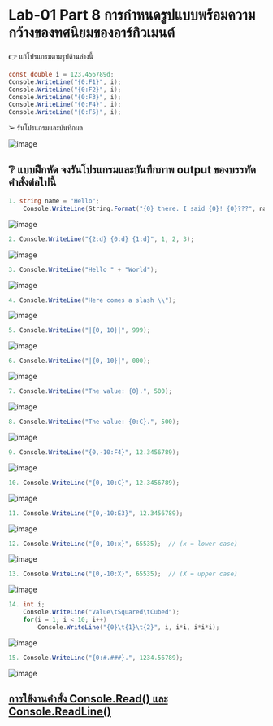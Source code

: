 # Lab-01  Part 8  การกำหนดรูปแบบพร้อมความกว้างของทศนิยมของอาร์กิวเมนต์

👉 แก้โปรแกรมตามรูปด้านล่างนี้
```csharp
const double i = 123.456789d;
Console.WriteLine("{0:F1}", i);
Console.WriteLine("{0:F2}", i);
Console.WriteLine("{0:F3}", i);
Console.WriteLine("{0:F4}", i);
Console.WriteLine("{0:F5}", i);
```
➢ รันโปรแกรมและบันทึกผล

![image](https://user-images.githubusercontent.com/115067806/221857405-f955a321-ff74-43eb-88e6-a7fe7216cfe7.png)


## ❔ แบบฝึกหัด จงรันโปรแกรมและบันทึกภาพ output ของบรรทัดคำสั่งต่อไปนี้

``` csharp
1. string name = "Hello";
    Console.WriteLine(String.Format("{0} there. I said {0}! {0}???", name));
```
![image](https://user-images.githubusercontent.com/115067806/221857894-581740f4-1f00-4dd9-8cdd-1b1fe208e862.png)

``` csharp
2. Console.WriteLine("{2:d} {0:d} {1:d}", 1, 2, 3);
```
![image](https://user-images.githubusercontent.com/115067806/221858086-97e5e77b-fda2-486b-ab64-3b416f3b832f.png)

``` csharp
3. Console.WriteLine("Hello " + "World");
```
![image](https://user-images.githubusercontent.com/115067806/221858359-759ea39f-730a-41f9-8081-4120a14d0492.png)

``` csharp
4. Console.WriteLine("Here comes a slash \\");
```
![image](https://user-images.githubusercontent.com/115067806/221858491-93195dfe-7c02-47f4-9afe-442520d10509.png)

``` csharp
5. Console.WriteLine("|{0, 10}|", 999);
```
![image](https://user-images.githubusercontent.com/115067806/221858720-2395eb44-13d4-4500-ba30-f46c93c3e1e3.png)

``` csharp
6. Console.WriteLine("|{0,-10}|", 000);
```
![image](https://user-images.githubusercontent.com/115067806/221858828-4746302a-85e4-4df0-9958-42db5d803c35.png)

``` csharp
7. Console.WriteLine("The value: {0}.", 500);
```
![image](https://user-images.githubusercontent.com/115067806/221858953-8c645cc2-01f9-4b01-8cc2-e388ecd5d019.png)

``` csharp
8. Console.WriteLine("The value: {0:C}.", 500);
```
![image](https://user-images.githubusercontent.com/115067806/221859079-ca330ac0-4726-4a28-bde9-8d533a1e36ca.png)

``` csharp
9. Console.WriteLine("{0,-10:F4}", 12.3456789);
```
![image](https://user-images.githubusercontent.com/115067806/221859195-123ccafe-9723-438e-8c57-93abe85da101.png)

``` csharp
10. Console.WriteLine("{0,-10:C}", 12.3456789);
```
![image](https://user-images.githubusercontent.com/115067806/221859308-ed0942d3-5839-4339-bcd7-f084bd1e8d1b.png)

``` csharp
11. Console.WriteLine("{0,-10:E3}", 12.3456789);
```
![image](https://user-images.githubusercontent.com/115067806/221859416-b21bad22-2d75-48df-98d3-c7c8c1f2380a.png)

``` csharp
12. Console.WriteLine("{0,-10:x}", 65535);  // (x = lower case)
```
![image](https://user-images.githubusercontent.com/115067806/221859570-1905f05c-4561-49b9-adb1-1f83241cb6f5.png)

``` csharp
13. Console.WriteLine("{0,-10:X}", 65535);  // (X = upper case)
```
![image](https://user-images.githubusercontent.com/115067806/221859654-edaa2430-30db-4417-97e1-a81b4c96d250.png)

``` csharp
14. int i;
    Console.WriteLine("Value\tSquared\tCubed");
    for(i = 1; i < 10; i++)
        Console.WriteLine("{0}\t{1}\t{2}", i, i*i, i*i*i);
```
![image](https://user-images.githubusercontent.com/115067806/221859783-7a8348f7-5225-4ed4-91dc-c61a920ffcf7.png)

``` csharp
15. Console.WriteLine("{0:#.###}.", 1234.56789);
```
![image](https://user-images.githubusercontent.com/115067806/221859899-8a712d24-d5aa-4fea-8a61-19566f11061e.png)

## [การใช้งานคำสั่ง Console.Read() และ Console.ReadLine()](./Lab-01-part-9-12.md)
